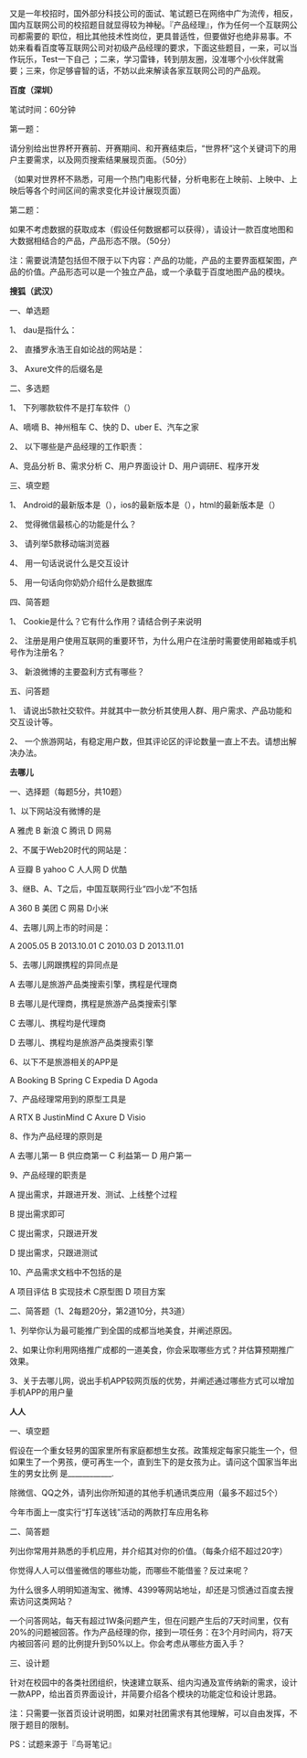 又是一年校招时，国外部分科技公司的面试、笔试题已在网络中广为流传，相反，国内互联网公司的校招题目就显得较为神秘。『产品经理』，作为任何一个互联网公司都需要的
职位，相比其他技术性岗位，更具普适性，但要做好也绝非易事。不妨来看看百度等互联网公司对初级产品经理的要求，下面这些题目，一来，可以当作玩乐，Test一下自己
；二来，学习雷锋，转到朋友圈，没准哪个小伙伴就需要；三来，你足够睿智的话，不妨以此来解读各家互联网公司的产品观。



**百度（深圳）**



笔试时间：60分钟



第一题：

请分别给出世界杯开赛前、开赛期间、和开赛结束后，“世界杯”这个关键词下的用户主要需求，以及网页搜索结果展现页面。（50分）

（如果对世界杯不熟悉，可用一个热门电影代替，分析电影在上映前、上映中、上映后等各个时间区间的需求变化并设计展现页面）



第二题：

如果不考虑数据的获取成本（假设任何数据都可以获得），请设计一款百度地图和大数据相结合的产品，产品形态不限。（50分）

注：需要说清楚包括但不限于以下内容：产品的功能，产品的主要界面框架图，产品的价值。产品形态可以是一个独立产品，或一个承载于百度地图产品的模块。



**搜狐（武汉）**



一、单选题

1、 dau是指什么：

2、 直播罗永浩王自如论战的网站是：

3、 Axure文件的后缀名是



二、多选题

1、 下列哪款软件不是打车软件（）

A、嘀嘀 B、神州租车 C、快的 D、uber E、汽车之家

2、 以下哪些是产品经理的工作职责：

A、竞品分析 B、需求分析 C、用户界面设计 D、用户调研E、程序开发



三、填空题

1、 Android的最新版本是（），ios的最新版本是（），html的最新版本是（）

2、 觉得微信最核心的功能是什么？

3、 请列举5款移动端浏览器

4、 用一句话说说什么是交互设计

5、 用一句话向你奶奶介绍什么是数据库



四、简答题

1、 Cookie是什么？它有什么作用？请结合例子来说明

2、 注册是用户使用互联网的重要环节，为什么用户在注册时需要使用邮箱或手机号作为注册名？

3、 新浪微博的主要盈利方式有哪些？



五、问答题

1、 请说出5款社交软件。并就其中一款分析其使用人群、用户需求、产品功能和交互设计等。

2、 一个旅游网站，有稳定用户数，但其评论区的评论数量一直上不去。请想出解决办法。



**去哪儿**



一、选择题（每题5分，共10题）

1、以下网站没有微博的是

A 雅虎 B 新浪 C 腾讯 D 网易

2、不属于Web20时代的网站是：

A 豆瓣 B yahoo C 人人网 D 优酷

3、继B、A、T之后，中国互联网行业“四小龙”不包括

A 360 B 美团 C 网易 D小米

4、去哪儿网上市的时间是：

A 2005.05 B 2013.10.01 C 2010.03 D 2013.11.01

5、去哪儿网跟携程的异同点是

A 去哪儿是旅游产品类搜索引擎，携程是代理商

B 去哪儿是代理商，携程是旅游产品类搜索引擎

C 去哪儿、携程均是代理商

D 去哪儿、携程均是旅游产品类搜索引擎

6、以下不是旅游相关的APP是

A Booking B Spring C Expedia D Agoda

7、产品经理常用到的原型工具是

A RTX B JustinMind C Axure D Visio

8、作为产品经理的原则是

A 去哪儿第一 B 供应商第一 C 利益第一 D 用户第一

9、产品经理的职责是

A 提出需求，并跟进开发、测试、上线整个过程

B 提出需求即可

C 提出需求，只跟进开发

D 提出需求，只跟进测试

10、产品需求文档中不包括的是

A 项目评估 B 实现技术 C原型图 D 项目方案



二、简答题（1、2每题20分，第2道10分，共3道）

1、列举你认为最可能推广到全国的成都当地美食，并阐述原因。

2、如果让你利用网络推广成都的一道美食，你会采取哪些方式？并估算预期推广效果。

3、关于去哪儿网，说出手机APP较网页版的优势，并阐述通过哪些方式可以增加手机APP的用户量



**人人**



一、填空题

假设在一个重女轻男的国家里所有家庭都想生女孩。政策规定每家只能生一个，但如果生了一个男孩，便可再生一个，直到生下的是女孩为止。请问这个国家当年出生的男女比例
是____________.

除微信、QQ之外，请列出你所知道的其他手机通讯类应用（最多不超过5个）

今年市面上一度实行“打车送钱”活动的两款打车应用名称



二、简答题

列出你常用并熟悉的手机应用，并介绍其对你的价值。（每条介绍不超过20字）

你觉得人人可以借鉴微信的哪些功能，而哪些不能借鉴？反过来呢？

为什么很多人明明知道淘宝、微博、4399等网站地址，却还是习惯通过百度去搜索访问这类网站？

一个问答网站，每天有超过1W条问题产生，但在问题产生后的7天时间里，仅有20%的问题被回答。作为产品经理的你，接到一项任务：在3个月时间内，将7天内被回答问
题的比例提升到50%以上。你会考虑从哪些方面入手？



三、设计题

针对在校园中的各类社团组织，快速建立联系、组内沟通及宣传纳新的需求，设计一款APP，给出首页界面设计，并简要介绍各个模块的功能定位和设计思路。

注：只需要一张首页设计说明图，如果对社团需求有其他理解，可以自由发挥，不限于题目的限制。



PS：试题来源于『鸟哥笔记』


